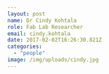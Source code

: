 ```yaml
---
layout: post
name: Dr Cindy Kohtala
role: Fab Lab Researcher
email: cindy.kohtala
date: 2017-02-02T16:26:30.821Z
categories:
  - "people"
image: /img/uploads/cindy.jpg
---
```

